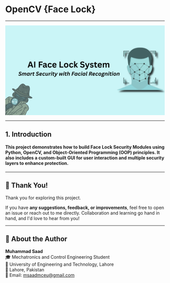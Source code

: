 # OpenCV {Face Lock}

---

![alt text](facelock_header.png)

---



<div class="section-border">

## 1. Introduction

#### This project demonstrates how to build Face Lock Security Modules using Python, OpenCV, and Object-Oriented Programming (OOP) principles. It also includes a custom-built GUI for user interaction and multiple security layers to enhance protection.

</div>

---
## 🙏 Thank You!

Thank you for exploring this project.

If you have **any suggestions, feedback, or improvements**, feel free to open an issue or reach out to me directly. Collaboration and learning go hand in hand, and I'd love to hear from you!

---

## 👤 About the Author

**Muhammad Saad**  
🎓 Mechatronics and Control Engineering Student  
🏫 University of Engineering and Technology, Lahore  
📍 Lahore, Pakistan  
📧 Email: [msaadmceu@gmail.com](mailto:msaadmceu@gmail.com)
